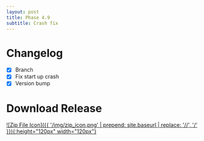 ```yaml
---
layout: post
title: Phase 4.9
subtitle: Crash fix
---
```


# Changelog
- [X] Branch
- [X] Fix start up crash
- [X] Version bump

# Download Release
[![Zip File Icon]({{ '/img/zip_icon.png' | prepend: site.baseurl | replace: '//', '/' }}){:height="120px" width="120px"}](https://github.com/mcrosson/lr_plugin_computer_vision_tagging/archive/20161002.2.zip)
